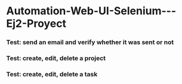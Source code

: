 # Automation-Web-UI-Selenium---Ej2-Proyect

### Test: send an email and verify whether it was sent or not
### Test: create, edit, delete a project
### Test: create, edit, delete a task
